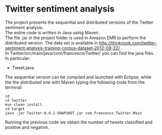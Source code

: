 # Twitter sentiment analysis
The project presents
the sequential and distributed versions of the Twitter
sentiment analysis. <br />
The entire code is written in Java using Maven. <br />
The file .jar in the project folder is used in Amazon EMR to perform the distributed version.
The data set is available in http://thinknook.com/twitter-sentiment-analysis-training-corpus-dataset-2012-09-22/ . <br />
In Twitter/src/main/java/com/francesco/Twitter/ you can find the java files. In particular: <br />
* Tweet.java



The sequential version can be compiled and launched with Eclipse, while the the distributed one with Maven typing the following code from the terminal:  <br />
```
cd
cd Twitter
mvn clean install
cd target
java -jar Twitter-0.0.1-SNAPSHOT.jar com.francesco.Twitter.Main
```
Running the previous code we obtain the number of tweets classified and positive and negative.
